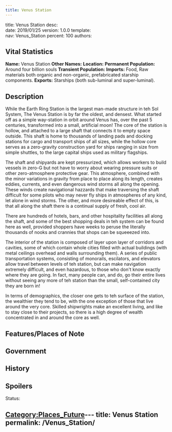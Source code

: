 ```yaml
---
title: Venus Station
---
```


title:		Venus Station
desc:		
date:		2019/01/25
version:	1.0.0
template:	
nav:		Venus_Station
percent:	100
authors:	
## Vital Statistics

**Name:** Venus Station
**Other Names:**
**Location:**
**Permanent Population:** Around four billion souls
**Transient Population:**
**Imports:** Food, Raw materials both organic and non-organic,
prefabricated starship components.
**Exports:** Starships (both sub-luminal and super-luminal).

## Description

While the Earth Ring Station is the largest man-made structure in teh
Sol System, The Venus Station is by far the oldest, and densest. What
started off as a simple way-station in orbit around Venus has, over the
past 5 centuries, transformed into a small, artificial moon\! The core
of the station is hollow, and attached to a large shaft that connects it
to empty space outside. This shaft is home to thousands of landing pads
and docking stations for cargo and transport ships of all sizes, while
the hollow core serves as a zero-gravity construction yard for ships
ranging in size from simple shuttles, to the large capital ships used as
military flagships.

The shaft and shipyards are kept pressurized, which allows workers to
build vessels in zero-G but not have to worry about wearing pressure
suits or other zero-atmosphere protective gear. This atmosphere,
combined with the minor variations in gravity from place to place along
its length, creates eddies, currents, and even dangerous wind storms all
along the opening. These winds create navigational hazzards that make
traversing the shaft difficult for some pilots who may never fly ships
in atmospheres of any kind, let alone in wind storms. The other, and
more desireable effect of this, is that all along the shaft there is a
continual supply of fresh, cool air.

There are hundreds of hotels, bars, and other hospitality facilities all
along the shaft, and some of the best shopping deals in teh system can
be found here as well, provided shoppers have weeks to peruse the
literally thousands of nooks and crannies that shops can be squeeezed
into.

The interior of the station is composed of layer upon layer of corridors
and cavities, some of which contain whole cities filled with actual
buildings (with metal ceilings overhead and walls surrounding them). A
series of public transportation systems, consisting of monorails,
escilators, and elevators allow travel between levels of teh station,
but can make navigation extremely difficult, and even hazardous, to
those who don't know exactly where they are going. In fact, many people
can, and do, go their entire lives without seeing any more of teh
station than the small, self-contained city they are born in\!

In terms of demographics, the closer one gets to teh surface of the
station, the wealthier they tend to be, with the one exception of those
that live around the very core. Skilled shipwrights make an excellent
living, and like to stay close to their projects, so there is a high
degree of wealth concentrated in and around the core as well.

## Features/Places of Note

## Government

## History

## Spoilers

<spoiler text="Spoilers">Status: </spoiler>

[Category:Places_Future](Category:Places_Future "wikilink")---
title: Venus Station
permalink: /Venus_Station/
---

